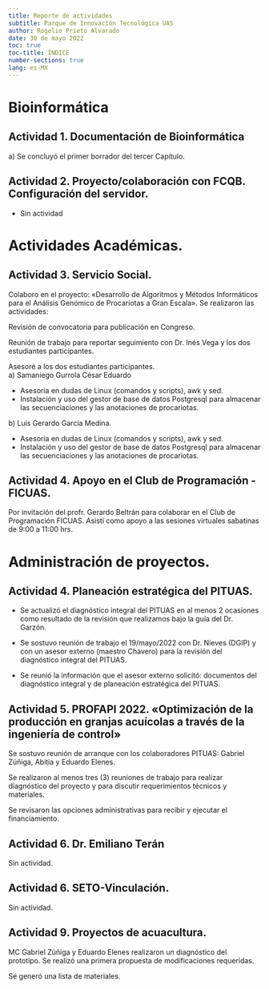 ```yaml
---
title: Reporte de actividades
subtitle: Parque de Innovación Tecnológica UAS
author: Rogelio Prieto Alvarado
date: 30 de mayo 2022
toc: true
toc-title: ÍNDICE
number-sections: true
lang: es-MX
---
```




# Bioinformática
## Actividad 1. Documentación de Bioinformática

a) Se concluyó el primer borrador del tercer Capítulo. 


## Actividad 2. Proyecto/colaboración con FCQB. Configuración del servidor.

- Sin actividad


# Actividades Académicas.

## Actividad 3. Servicio Social.

Colaboro en el proyecto: «Desarrollo de Algoritmos y Métodos Informáticos para el Análisis Genómico de Procariotas a Gran Escala». Se realizaron las actividades:

Revisión de convocatoria para publicación en Congreso.

Reunión de trabajo para reportar seguimiento con Dr. Inés Vega y los dos estudiantes participantes.

Asesoré a los dos estudiantes participantes.  
a) Samaniego Gurrola César Eduardo

- Asesoría en dudas de Linux (comandos y scripts), awk y sed.
- Instalación y uso del gestor de base de datos Postgresql para almacenar las secuenciaciones y las anotaciones de procariotas.

b) Luis Gerardo García Medina.

- Asesoría en dudas de Linux (comandos y scripts), awk y sed.
- Instalación y uso del gestor de base de datos Postgresql para almacenar las secuenciaciones y las anotaciones de procariotas.


## Actividad 4. Apoyo en el Club de Programación - FICUAS.

Por invitación del profr. Gerardo Beltrán para colaborar en el Club de Programación FICUAS. Asistí como apoyo a las sesiones virtuales sabatinas de 9:00 a 11:00 hrs.



# Administración de proyectos.

## Actividad 4. Planeación estratégica del PITUAS.

- Se actualizó el diagnóstico integral del PITUAS en al menos 2 ocasiones como resultado de la revisión que realizamos bajo la guía del Dr. Garzón.

- Se sostuvo reunión de trabajo el 19/mayo/2022 con Dr. Nieves (DGIP) y con un asesor externo (maestro Chavero) para la revisión del diagnóstico integral del PITUAS.
- Se reunió la información que el asesor externo solicitó: documentos del diagnóstico integral y de planeación estratégica del PITUAS.



## Actividad 5. PROFAPI 2022. «Optimización de la producción en granjas acuícolas a través de la ingeniería de control»

Se sostuvo reunión de arranque con los colaboradores PITUAS: Gabriel Zúñiga, Abitia y Eduardo Elenes.

Se realizaron al menos tres (3) reuniones de trabajo para realizar diagnóstico del proyecto y para discutir requerimientos técnicos y materiales.

Se revisaron las opciones administrativas para recibir y ejecutar el financiamiento.


## Actividad 6. Dr. Emiliano Terán

Sin actividad. 


## Actividad 6. SETO-Vinculación. 

Sin actividad.



## Actividad 9. Proyectos de acuacultura.

MC Gabriel Zúñiga y Eduardo Elenes realizaron un diagnóstico del prototipo. Se realizó una primera propuesta de modificaciones requeridas.

Se generó una lista de materiales.



